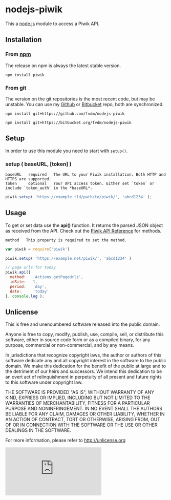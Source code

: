 nodejs-piwik
============

This a [node.js](http://nodejs.org/) module to access a Piwik API.


Installation
------------

### From [npm](https://npmjs.org/package/piwik)

The release on npm is always the latest stable version.

	npm install piwik


### From git

The version on the git repositories is the most recent code, but may be unstable.
You can use my [Github](https://github.com/fvdm/nodejs-piwik) or [Bitbucket](https://bitbucket.org/fvdm/nodejs-piwik) repo, both are synchronized.

	npm install git+https://github.com/fvdm/nodejs-piwik

	npm install git+https://bitbucket.org/fvdm/nodejs-piwik


Setup
-----

In order to use this module you need to start with `setup()`.

### setup ( baseURL, [token] )

	baseURL   required   The URL to your Piwik installation. Both HTTP and HTTPS are supported.
	token     optional   Your API access token. Either set `token` or include `token_auth` in the *baseURL*.

```js
piwik.setup( 'https://example.tld/path/to/piwik/', 'abcd1234' );
```


Usage
-----

To get or set data use the **api()** function. It returns the parsed JSON object as received from the API.
Check out the [Piwik API Reference](http://piwik.org/docs/analytics-api/reference/) for methods.

	method   This property is required to set the method.

```js
var piwik = require('piwik')

piwik.setup( 'https://example.net/piwik/', 'abcd1234' )

// page urls for today
piwik.api({
  method:   'Actions.getPageUrls',
  idSite:   1,
  period:   'day',
  date:     'today'
}, console.log );
```


Unlicense
---------

This is free and unencumbered software released into the public domain.

Anyone is free to copy, modify, publish, use, compile, sell, or
distribute this software, either in source code form or as a compiled
binary, for any purpose, commercial or non-commercial, and by any
means.

In jurisdictions that recognize copyright laws, the author or authors
of this software dedicate any and all copyright interest in the
software to the public domain. We make this dedication for the benefit
of the public at large and to the detriment of our heirs and
successors. We intend this dedication to be an overt act of
relinquishment in perpetuity of all present and future rights to this
software under copyright law.

THE SOFTWARE IS PROVIDED "AS IS", WITHOUT WARRANTY OF ANY KIND,
EXPRESS OR IMPLIED, INCLUDING BUT NOT LIMITED TO THE WARRANTIES OF
MERCHANTABILITY, FITNESS FOR A PARTICULAR PURPOSE AND NONINFRINGEMENT.
IN NO EVENT SHALL THE AUTHORS BE LIABLE FOR ANY CLAIM, DAMAGES OR
OTHER LIABILITY, WHETHER IN AN ACTION OF CONTRACT, TORT OR OTHERWISE,
ARISING FROM, OUT OF OR IN CONNECTION WITH THE SOFTWARE OR THE USE OR
OTHER DEALINGS IN THE SOFTWARE.

For more information, please refer to <http://unlicense.org>

![p](https://frankl.in/piwik/piwik.php?idsite=5&rec=1)
